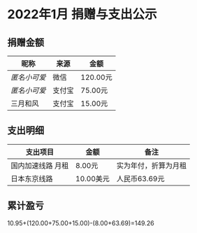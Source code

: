 # 2022年1月 捐赠与支出公示

## 捐赠金额

| 昵称         | 来源   | 金额    |
| ------------ | ------ | ------- |
| *匿名小可爱* | 微信 | 120.00元  |
| *匿名小可爱* | 支付宝 | 75.00元 |
| 三月和风 | 支付宝 | 15.00元 |

## 支出明细

| 支出项目          | 金额     | 备注                 |
| ----------------- | -------- | -------------------- |
| 国内加速线路 月租 | 8.00元   | 实为年付，折算为月租 |
| 日本东京线路 | 10.00美元 | 人民币63.69元    |

## 累计盈亏

10.95+(120.00+75.00+15.00)-(8.00+63.69)=149.26
